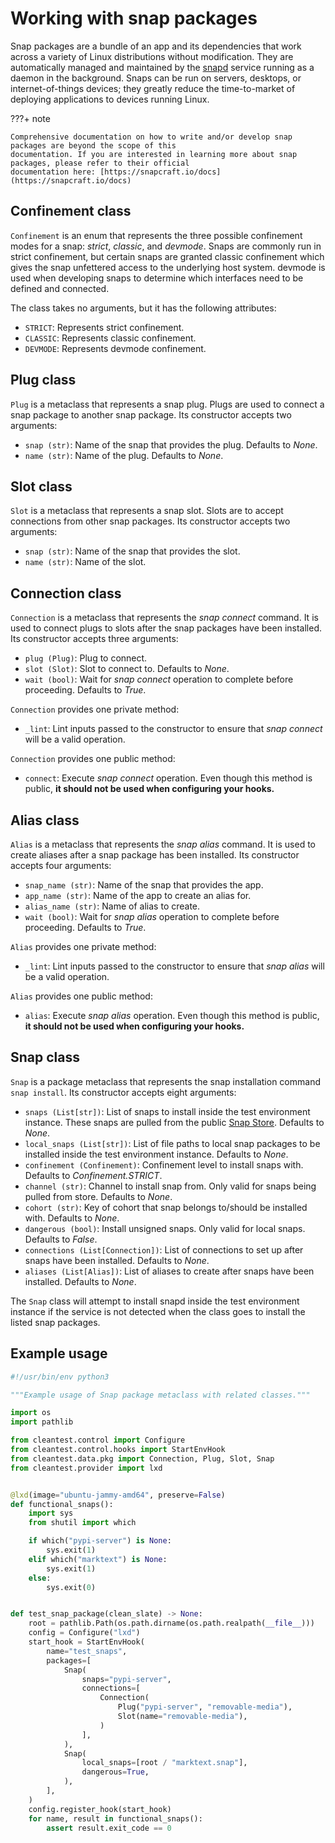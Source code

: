 # Working with snap packages

Snap packages are a bundle of an app and its dependencies that work across a variety of Linux distributions
without modification. They are automatically managed and maintained by the [snapd](https://snapcraft.io/snapd) 
service running as a daemon in the background. Snaps can be run on servers, desktops, or internet-of-things devices; 
they greatly reduce the time-to-market of deploying applications to devices running Linux.

???+ note
    
    Comprehensive documentation on how to write and/or develop snap packages are beyond the scope of this
    documentation. If you are interested in learning more about snap packages, please refer to their official
    documentation here: [https://snapcraft.io/docs](https://snapcraft.io/docs)

## Confinement class

`Confinement` is an enum that represents the three possible confinement modes for a snap: _strict_, _classic_, 
and _devmode_. Snaps are commonly run in strict confinement, but certain snaps are granted classic confinement which
gives the snap unfettered access to the underlying host system. devmode is used when developing snaps to determine
which interfaces need to be defined and connected.

The class takes no arguments, but it has the following attributes:

* `STRICT`: Represents strict confinement.
* `CLASSIC`: Represents classic confinement.
* `DEVMODE`: Represents devmode confinement.

## Plug class

`Plug` is a metaclass that represents a snap plug. Plugs are used to connect a snap package to another snap package. Its
constructor accepts two arguments:

* `snap (str)`: Name of the snap that provides the plug. Defaults to _None_.
* `name (str)`: Name of the plug. Defaults to _None_.

## Slot class

`Slot` is a metaclass that represents a snap slot. Slots are to accept connections from other snap packages. Its
constructor accepts two arguments:

* `snap (str)`: Name of the snap that provides the slot.
* `name (str)`: Name of the slot.

## Connection class

`Connection` is a metaclass that represents the _snap connect_ command. It is used to connect plugs to slots after
the snap packages have been installed. Its constructor accepts three arguments:

* `plug (Plug)`: Plug to connect.
* `slot (Slot)`: Slot to connect to. Defaults to _None_.
* `wait (bool)`: Wait for _snap connect_ operation to complete before proceeding. Defaults to _True_.

`Connection` provides one private method:

* `_lint`: Lint inputs passed to the constructor to ensure that _snap connect_ will be a valid operation.

`Connection` provides one public method:

* `connect`: Execute _snap connect_ operation. Even though this method is public, __it should not be used when 
    configuring your hooks.__

## Alias class

`Alias` is a metaclass that represents the _snap alias_ command. It is used to create aliases after a snap package
has been installed. Its constructor accepts four arguments:

* `snap_name (str)`: Name of the snap that provides the app.
* `app_name (str)`: Name of the app to create an alias for.
* `alias_name (str)`: Name of alias to create.
* `wait (bool)`: Wait for _snap alias_ operation to complete before proceeding. Defaults to _True_.

`Alias` provides one private method:

* `_lint`: Lint inputs passed to the constructor to ensure that _snap alias_ will be a valid operation.

`Alias` provides one public method:

* `alias`: Execute _snap alias_ operation. Even though this method is public, __it should not be used when
    configuring your hooks.__

## Snap class

`Snap` is a package metaclass that represents the snap installation command `snap install`. Its constructor accepts
eight arguments:

* `snaps (List[str])`: List of snaps to install inside the test environment instance. These snaps are pulled from
    the public [Snap Store](https://snapcraft.io/store). Defaults to _None_.
* `local_snaps (List[str])`: List of file paths to local snap packages to be installed inside the test environment
    instance. Defaults to _None_.
* `confinement (Confinement)`: Confinement level to install snaps with. Defaults to _Confinement.STRICT_.
* `channel (str)`: Channel to install snap from. Only valid for snaps being pulled from store. Defaults to _None_.
* `cohort (str)`: Key of cohort that snap belongs to/should be installed with. Defaults to _None_.
* `dangerous (bool)`: Install unsigned snaps. Only valid for local snaps. Defaults to _False_.
* `connections (List[Connection])`: List of connections to set up after snaps have been installed. Defaults to _None_.
* `aliases (List[Alias])`: List of aliases to create after snaps have been installed. Defaults to _None_.

The `Snap` class will attempt to install snapd inside the test environment instance if the service is not detected
when the class goes to install the listed snap packages.

## Example usage

```python
#!/usr/bin/env python3

"""Example usage of Snap package metaclass with related classes."""

import os
import pathlib

from cleantest.control import Configure
from cleantest.control.hooks import StartEnvHook
from cleantest.data.pkg import Connection, Plug, Slot, Snap
from cleantest.provider import lxd


@lxd(image="ubuntu-jammy-amd64", preserve=False)
def functional_snaps():
    import sys
    from shutil import which

    if which("pypi-server") is None:
        sys.exit(1)
    elif which("marktext") is None:
        sys.exit(1)
    else:
        sys.exit(0)


def test_snap_package(clean_slate) -> None:
    root = pathlib.Path(os.path.dirname(os.path.realpath(__file__)))
    config = Configure("lxd")
    start_hook = StartEnvHook(
        name="test_snaps",
        packages=[
            Snap(
                snaps="pypi-server",
                connections=[
                    Connection(
                        Plug("pypi-server", "removable-media"),
                        Slot(name="removable-media"),
                    )
                ],
            ),
            Snap(
                local_snaps=[root / "marktext.snap"],
                dangerous=True,
            ),
        ],
    )
    config.register_hook(start_hook)
    for name, result in functional_snaps():
        assert result.exit_code == 0
```